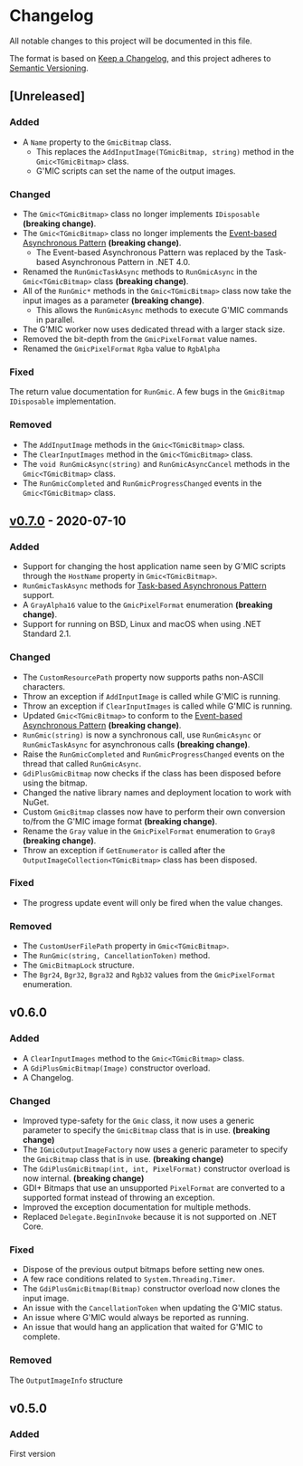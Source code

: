 # Changelog

All notable changes to this project will be documented in this file.

The format is based on [Keep a Changelog](https://keepachangelog.com/en/1.0.0/),
and this project adheres to [Semantic Versioning](https://semver.org/spec/v2.0.0.html).

## [Unreleased]

### Added

* A `Name` property to the `GmicBitmap` class.
  * This replaces the `AddInputImage(TGmicBitmap, string)` method in the `Gmic<TGmicBitmap>` class.
  * G'MIC scripts can set the name of the output images.

### Changed

* The `Gmic<TGmicBitmap>` class no longer implements `IDisposable` **(breaking change)**.
* The `Gmic<TGmicBitmap>` class no longer implements  the [Event-based Asynchronous Pattern](https://docs.microsoft.com/en-us/dotnet/standard/asynchronous-programming-patterns/event-based-asynchronous-pattern-overview) **(breaking change)**.
  * The Event-based Asynchronous Pattern was replaced by the Task-based Asynchronous Pattern in .NET 4.0.
* Renamed the `RunGmicTaskAsync` methods to `RunGmicAsync` in the `Gmic<TGmicBitmap>` class **(breaking change)**.
* All of the `RunGmic*` methods in the `Gmic<TGmicBitmap>` class now take the input images as a parameter **(breaking change)**.
  * This allows the `RunGmicAsync` methods to execute G'MIC commands in parallel.
* The G'MIC worker now uses dedicated thread with a larger stack size.
* Removed the bit-depth from the `GmicPixelFormat` value names.
* Renamed the `GmicPixelFormat` `Rgba` value to `RgbAlpha`

### Fixed

The return value documentation for `RunGmic`.
A few bugs in the  `GmicBitmap`  `IDisposable` implementation.

### Removed

* The `AddInputImage` methods in the `Gmic<TGmicBitmap>` class.
* The `ClearInputImages` method in the `Gmic<TGmicBitmap>` class.
* The `void RunGmicAsync(string)` and `RunGmicAsyncCancel` methods in the `Gmic<TGmicBitmap>` class.
* The `RunGmicCompleted` and `RunGmicProgressChanged` events in the `Gmic<TGmicBitmap>` class.

## [v0.7.0](https://github.com/0xC0000054/gmic-sharp/compare/v0.6.0...v0.7.0) - 2020-07-10

### Added

* Support for changing the host application name seen by G'MIC scripts through the `HostName` property in `Gmic<TGmicBitmap>`.
* `RunGmicTaskAsync` methods for [Task-based Asynchronous Pattern](https://docs.microsoft.com/en-us/dotnet/standard/asynchronous-programming-patterns/task-based-asynchronous-pattern-tap) support.
* A `GrayAlpha16` value to the `GmicPixelFormat` enumeration **(breaking change)**.
* Support for running on BSD, Linux and macOS when using .NET Standard 2.1.

### Changed

* The `CustomResourcePath` property now supports paths non-ASCII characters.
* Throw an exception if `AddInputImage` is called while G'MIC is running.
* Throw an exception if `ClearInputImages` is called while G'MIC is running.
* Updated `Gmic<TGmicBitmap>` to conform to the [Event-based Asynchronous Pattern](https://docs.microsoft.com/en-us/dotnet/standard/asynchronous-programming-patterns/event-based-asynchronous-pattern-overview) **(breaking change)**.
* `RunGmic(string)` is now a synchronous call, use `RunGmicAsync` or `RunGmicTaskAsync` for asynchronous calls **(breaking change)**.
* Raise the `RunGmicCompleted` and `RunGmicProgressChanged` events on the thread that called `RunGmicAsync`.
* `GdiPlusGmicBitmap` now checks if the class has been disposed before using the bitmap.
* Changed the native library names and deployment location to work with NuGet.
* Custom `GmicBitmap` classes now have to perform their own conversion to/from the G'MIC image format **(breaking change)**.
* Rename the `Gray` value in the `GmicPixelFormat` enumeration to `Gray8` **(breaking change)**.
* Throw an exception if `GetEnumerator` is called after the `OutputImageCollection<TGmicBitmap>` class has been disposed.

### Fixed

* The progress update event will only be fired when the value changes.

### Removed

* The `CustomUserFilePath` property in `Gmic<TGmicBitmap>`.
* The `RunGmic(string, CancellationToken)` method.
* The `GmicBitmapLock` structure.
* The `Bgr24`, `Bgr32`, `Bgra32` and `Rgb32` values from the `GmicPixelFormat` enumeration.

## v0.6.0

### Added

* A `ClearInputImages` method to the `Gmic<TGmicBitmap>` class.
* A `GdiPlusGmicBitmap(Image)` constructor overload.
* A Changelog. 

### Changed

* Improved type-safety for the `Gmic` class, it now uses a generic parameter
  to specify the `GmicBitmap` class that is in use. **(breaking change)**
* The `IGmicOutputImageFactory` now uses a generic parameter
  to specify the `GmicBitmap` class that is in use.  **(breaking change)**
* The `GdiPlusGmicBitmap(int, int, PixelFormat)` constructor overload is now internal. **(breaking change)**
* GDI+ Bitmaps that use an unsupported `PixelFormat` are converted to a
  supported format instead of throwing an exception.
* Improved the exception documentation for multiple methods.
* Replaced `Delegate.BeginInvoke` because it is not supported on .NET Core.

### Fixed

* Dispose of the previous output bitmaps before setting new ones.
* A few race conditions related to `System.Threading.Timer`.
* The `GdiPlusGmicBitmap(Bitmap)` constructor overload now clones the input image.
* An issue with the `CancellationToken` when updating the G'MIC status.
* An issue where G'MIC would always be reported as running.
* An issue that would hang an application that waited for G'MIC to complete.

### Removed

The `OutputImageInfo` structure

## v0.5.0

### Added

First version

